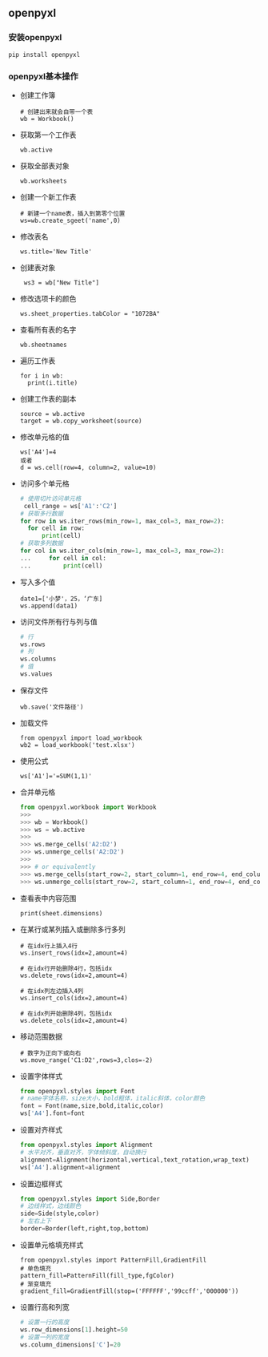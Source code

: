 ## openpyxl

### 安装openpyxl

```
pip install openpyxl
```

### openpyxl基本操作

- 创建工作簿

  ```
  # 创建出来就会自带一个表
  wb = Workbook()
  ```

- 获取第一个工作表

  ```
  wb.active
  ```


- 获取全部表对象

  ```
  wb.worksheets
  ```

- 创建一个新工作表

  ```
  # 新建一个name表，插入到第零个位置
  ws=wb.create_sgeet('name',0)
  ```

- 修改表名

  ```
  ws.title='New Title'
  ```

- 创建表对象

  ```
   ws3 = wb["New Title"]
  ```

  

- 修改选项卡的颜色

  ```
  ws.sheet_properties.tabColor = "1072BA"
  ```

- 查看所有表的名字

  ```
  wb.sheetnames
  ```

- 遍历工作表

  ```
  for i in wb:
  	print(i.title)
  ```

- 创建工作表的副本

  ```
  source = wb.active
  target = wb.copy_worksheet(source)
  ```

- 修改单元格的值

  ```
  ws['A4']=4
  或者
  d = ws.cell(row=4, column=2, value=10)
  ```

- 访问多个单元格

  ```python
  # 使用切片访问单元格
   cell_range = ws['A1':'C2']
  # 获取多行数据
  for row in ws.iter_rows(min_row=1, max_col=3, max_row=2):
   	for cell in row:
        print(cell)
  # 获取多列数据
  for col in ws.iter_cols(min_row=1, max_col=3, max_row=2):
  ...     for cell in col:
  ...         print(cell)
  ```

- 写入多个值

  ```
  date1=['小梦'，25，‘广东]
  ws.append(data1)
  ```

- 访问文件所有行与列与值

  ```python
  # 行
  ws.rows
  # 列
  ws.columns
  # 值
  ws.values
  ```

- 保存文件

  ```
  wb.save('文件路径')
  ```

- 加载文件

  ```
  from openpyxl import load_workbook
  wb2 = load_workbook('test.xlsx')
  ```

- 使用公式

  ```
  ws['A1']='=SUM(1,1)'
  ```

- 合并单元格

  ```python
  from openpyxl.workbook import Workbook
  >>>
  >>> wb = Workbook()
  >>> ws = wb.active
  >>>
  >>> ws.merge_cells('A2:D2')
  >>> ws.unmerge_cells('A2:D2')
  >>>
  >>> # or equivalently
  >>> ws.merge_cells(start_row=2, start_column=1, end_row=4, end_column=4)
  >>> ws.unmerge_cells(start_row=2, start_column=1, end_row=4, end_column=4)
  ```

- 查看表中内容范围

  ```
  print(sheet.dimensions)
  ```

- 在某行或某列插入或删除多行多列

  ```
  # 在idx行上插入4行
  ws.insert_rows(idx=2,amount=4)
  
  # 在idx行开始删除4行，包括idx
  ws.delete_rows(idx=2,amount=4)
  
  # 在idx列左边插入4列
  ws.insert_cols(idx=2,amount=4)
  
  # 在idx列开始删除4列，包括idx
  ws.delete_cols(idx=2,amount=4)
  ```

- 移动范围数据

  ```
  # 数字为正向下或向右
  ws.move_range('C1:D2',rows=3,clos=-2)
  ```

- 设置字体样式

  ```python
  from openpyxl.styles import Font
  # name字体名称，size大小，bold粗体，italic斜体，color颜色
  font = Font(name,size,bold,italic,color)
  ws['A4'].font=font
  ```

- 设置对齐样式

  ```python
  from openpyxl.styles import Alignment
  # 水平对齐，垂直对齐，字体倾斜度，自动换行
  alignment=Alignment(horizontal,vertical,text_rotation,wrap_text)
  ws['A4'].alignment=alignment
  ```

- 设置边框样式

  ```python
  from openpyxl.styles import Side,Border
  # 边线样式，边线颜色
  side=Side(style,color)
  # 左右上下
  border=Border(left,right,top,bottom)
  ```

- 设置单元格填充样式

  ```
  from openpyxl.styles import PatternFill,GradientFill
  # 单色填充
  pattern_fill=PatternFill(fill_type,fgColor)
  # 渐变填充
  gradient_fill=GradientFill(stop=('FFFFFF','99ccff','000000'))
  ```

- 设置行高和列宽

  ```python
  # 设置一行的高度
  ws.row_dimensions[1].height=50
  # 设置一列的宽度
  ws.column_dimensions['C']=20
  ```

  















